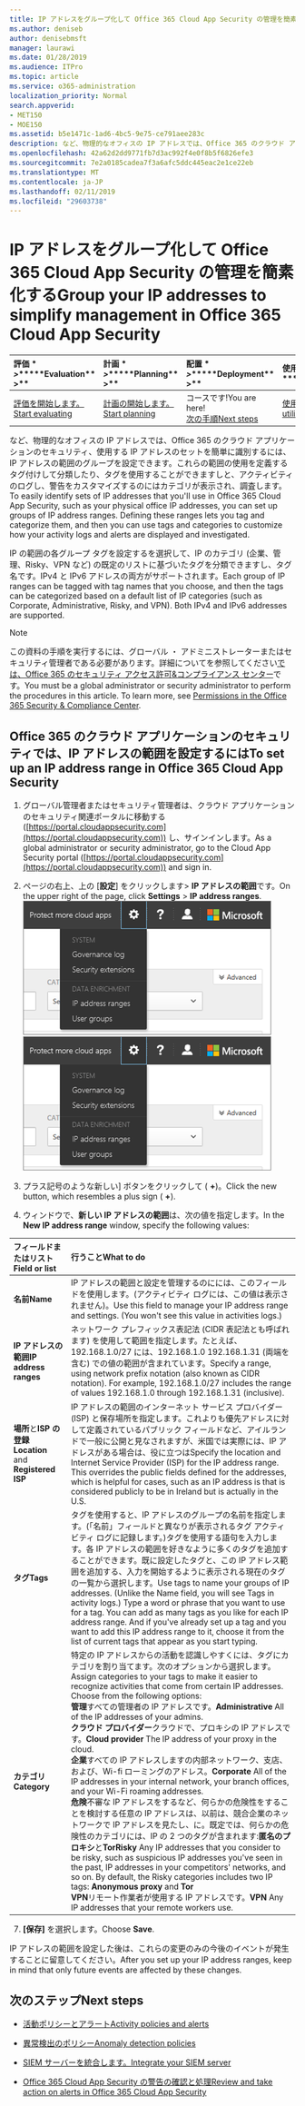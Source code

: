 ```yaml
---
title: IP アドレスをグループ化して Office 365 Cloud App Security の管理を簡素化する
ms.author: deniseb
author: denisebmsft
manager: laurawi
ms.date: 01/28/2019
ms.audience: ITPro
ms.topic: article
ms.service: o365-administration
localization_priority: Normal
search.appverid:
- MET150
- MOE150
ms.assetid: b5e1471c-1ad6-4bc5-9e75-ce791aee283c
description: など、物理的なオフィスの IP アドレスでは、Office 365 のクラウド アプリケーションのセキュリティ、使用する IP アドレスのセットを簡単に識別するには、IP アドレスの範囲のグループを設定できます。
ms.openlocfilehash: 42a62d2dd9771fb7d3ac992f4e0f8b5f6826efe3
ms.sourcegitcommit: 7e2a0185cadea7f3a6afc5ddc445eac2e1ce22eb
ms.translationtype: MT
ms.contentlocale: ja-JP
ms.lasthandoff: 02/11/2019
ms.locfileid: "29603738"
---
```

# <a name="group-your-ip-addresses-to-simplify-management-in-office-365-cloud-app-security"></a><span data-ttu-id="c98e3-103">IP アドレスをグループ化して Office 365 Cloud App Security の管理を簡素化する</span><span class="sxs-lookup"><span data-stu-id="c98e3-103">Group your IP addresses to simplify management in Office 365 Cloud App Security</span></span>
  
|<span data-ttu-id="c98e3-104">評価 \* *\>*\*</span><span class="sxs-lookup"><span data-stu-id="c98e3-104">\*\*\*\*Evaluation\*\* \>\*\*</span></span>|<span data-ttu-id="c98e3-105">計画 \* *\>*\*</span><span class="sxs-lookup"><span data-stu-id="c98e3-105">\*\*\*\*Planning\*\* \>\*\*</span></span>|<span data-ttu-id="c98e3-106">配置 \* *\>*\*</span><span class="sxs-lookup"><span data-stu-id="c98e3-106">\*\*\*\*Deployment\*\* \>\*\*</span></span>|<span data-ttu-id="c98e3-107">使用率。</span><span class="sxs-lookup"><span data-stu-id="c98e3-107">\*\*\*\*Utilization\*\*\*\*</span></span>|
|:-----|:-----|:-----|:-----|
|[<span data-ttu-id="c98e3-108">評価を開始します。</span><span class="sxs-lookup"><span data-stu-id="c98e3-108">Start evaluating</span></span>](office-365-cas-overview.md) <br/> |[<span data-ttu-id="c98e3-109">計画の開始します。</span><span class="sxs-lookup"><span data-stu-id="c98e3-109">Start planning</span></span>](get-ready-for-office-365-cas.md) <br/> |<span data-ttu-id="c98e3-110">コースです!</span><span class="sxs-lookup"><span data-stu-id="c98e3-110">You are here!</span></span>  <br/> [<span data-ttu-id="c98e3-111">次の手順</span><span class="sxs-lookup"><span data-stu-id="c98e3-111">Next steps</span></span>](#next-steps) <br/> |[<span data-ttu-id="c98e3-112">使用します。</span><span class="sxs-lookup"><span data-stu-id="c98e3-112">Start utilizing</span></span>](utilization-activities-for-ocas.md) <br/> |
   
<span data-ttu-id="c98e3-p101">など、物理的なオフィスの IP アドレスでは、Office 365 のクラウド アプリケーションのセキュリティ、使用する IP アドレスのセットを簡単に識別するには、IP アドレスの範囲のグループを設定できます。これらの範囲の使用を定義するタグ付けして分類したり、タグを使用することができますしと、アクティビティのログし、警告をカスタマイズするのにはカテゴリが表示され、調査します。</span><span class="sxs-lookup"><span data-stu-id="c98e3-p101">To easily identify sets of IP addresses that you'll use in Office 365 Cloud App Security, such as your physical office IP addresses, you can set up groups of IP address ranges. Defining these ranges lets you tag and categorize them, and then you can use tags and categories to customize how your activity logs and alerts are displayed and investigated.</span></span>
  
<span data-ttu-id="c98e3-p102">IP の範囲の各グループ タグを設定するを選択して、IP のカテゴリ (企業、管理、Risky、VPN など) の既定のリストに基づいたタグを分類できますし、タグ名です。IPv4 と IPv6 アドレスの両方がサポートされます。</span><span class="sxs-lookup"><span data-stu-id="c98e3-p102">Each group of IP ranges can be tagged with tag names that you choose, and then the tags can be categorized based on a default list of IP categories (such as Corporate, Administrative, Risky, and VPN). Both IPv4 and IPv6 addresses are supported.</span></span>
  
> [!NOTE]
> <span data-ttu-id="c98e3-p103">この資料の手順を実行するには、グローバル ・ アドミニストレーターまたはセキュリティ管理者である必要があります。詳細についてを参照してください[では、Office 365 のセキュリティ アクセス許可&amp;コンプライアンス センター](permissions-in-the-security-and-compliance-center.md)です。</span><span class="sxs-lookup"><span data-stu-id="c98e3-p103">You must be a global administrator or security administrator to perform the procedures in this article. To learn more, see [Permissions in the Office 365 Security &amp; Compliance Center](permissions-in-the-security-and-compliance-center.md).</span></span> 
  
## <a name="to-set-up-an-ip-address-range-in-office-365-cloud-app-security"></a><span data-ttu-id="c98e3-119">Office 365 のクラウド アプリケーションのセキュリティでは、IP アドレスの範囲を設定するには</span><span class="sxs-lookup"><span data-stu-id="c98e3-119">To set up an IP address range in Office 365 Cloud App Security</span></span>

1. <span data-ttu-id="c98e3-120">グローバル管理者またはセキュリティ管理者は、クラウド アプリケーションのセキュリティ関連ポータルに移動する ([https://portal.cloudappsecurity.com](https://portal.cloudappsecurity.com)) し、サインインします。</span><span class="sxs-lookup"><span data-stu-id="c98e3-120">As a global administrator or security administrator, go to the Cloud App Security portal ([https://portal.cloudappsecurity.com](https://portal.cloudappsecurity.com)) and sign in.</span></span>
    
2. <span data-ttu-id="c98e3-121">ページの右上、上の [**設定**] をクリックします\> **IP アドレスの範囲**です。</span><span class="sxs-lookup"><span data-stu-id="c98e3-121">On the upper right of the page, click **Settings** \> **IP address ranges**.</span></span><br><span data-ttu-id="c98e3-122">![O365 クラウド アプリケーションのセキュリティでは、システムおよびデータの設定にアクセスするための設定を選択します](media/f6c48ee3-39b4-4b5a-8252-b6493b7bcd3d.png)</span><span class="sxs-lookup"><span data-stu-id="c98e3-122">![In O365 Cloud App Security, choose Settings to access your system and data settings](media/f6c48ee3-39b4-4b5a-8252-b6493b7bcd3d.png)</span></span><br>
  
3. <span data-ttu-id="c98e3-123">プラス記号のような新しい] ボタンをクリックして ( **+**)。</span><span class="sxs-lookup"><span data-stu-id="c98e3-123">Click the new button, which resembles a plus sign ( **+**).</span></span>
    
4. <span data-ttu-id="c98e3-124">ウィンドウで、**新しい IP アドレスの範囲**は、次の値を指定します。</span><span class="sxs-lookup"><span data-stu-id="c98e3-124">In the **New IP address range** window, specify the following values:</span></span> 
    
|<span data-ttu-id="c98e3-125">**フィールドまたはリスト**</span><span class="sxs-lookup"><span data-stu-id="c98e3-125">**Field or list**</span></span>|<span data-ttu-id="c98e3-126">**行うこと**</span><span class="sxs-lookup"><span data-stu-id="c98e3-126">**What to do**</span></span>|
|:-----|:-----|
|<span data-ttu-id="c98e3-127">**名前**</span><span class="sxs-lookup"><span data-stu-id="c98e3-127">**Name**</span></span> <br/> |<span data-ttu-id="c98e3-p104">IP アドレスの範囲と設定を管理するのにには、このフィールドを使用します。(アクティビティ ログには、この値は表示されません)。</span><span class="sxs-lookup"><span data-stu-id="c98e3-p104">Use this field to manage your IP address range and settings. (You won't see this value in activities logs.)</span></span>  <br/> |
|<span data-ttu-id="c98e3-130">**IP アドレスの範囲**</span><span class="sxs-lookup"><span data-stu-id="c98e3-130">**IP address ranges**</span></span> <br/> |<span data-ttu-id="c98e3-p105">ネットワーク プレフィックス表記法 (CIDR 表記法とも呼ばれます) を使用して範囲を指定します。たとえば、192.168.1.0/27 には、192.168.1.0 192.168.1.31 (両端を含む) での値の範囲が含まれています。</span><span class="sxs-lookup"><span data-stu-id="c98e3-p105">Specify a range, using network prefix notation (also known as CIDR notation). For example, 192.168.1.0/27 includes the range of values 192.168.1.0 through 192.168.1.31 (inclusive).</span></span>  <br/> |
|<span data-ttu-id="c98e3-133">**場所**と**ISP の登録**</span><span class="sxs-lookup"><span data-stu-id="c98e3-133">**Location** and **Registered ISP**</span></span> <br/> |<span data-ttu-id="c98e3-p106">IP アドレスの範囲のインターネット サービス プロバイダー (ISP) と保存場所を指定します。これよりも優先アドレスに対して定義されているパブリック フィールドなど、アイルランドで一般に公開と見なされますが、米国では実際には、IP アドレスがある場合は、役に立つは</span><span class="sxs-lookup"><span data-stu-id="c98e3-p106">Specify the location and Internet Service Provider (ISP) for the IP address range. This overrides the public fields defined for the addresses, which is helpful for cases, such as an IP address is that is considered publicly to be in Ireland but is actually in the U.S.</span></span>  <br/> |
|<span data-ttu-id="c98e3-136">**タグ**</span><span class="sxs-lookup"><span data-stu-id="c98e3-136">**Tags**</span></span> <br/> |<span data-ttu-id="c98e3-p107">タグを使用すると、IP アドレスのグループの名前を指定します。(「名前」フィールドと異なりが表示されるタグ アクティビティ ログに記録します。)タグを使用する語句を入力します。各 IP アドレスの範囲を好きなように多くのタグを追加することができます。既に設定したタグと、この IP アドレス範囲を追加する、入力を開始するように表示される現在のタグの一覧から選択します。</span><span class="sxs-lookup"><span data-stu-id="c98e3-p107">Use tags to name your groups of IP addresses. (Unlike the Name field, you will see Tags in activity logs.) Type a word or phrase that you want to use for a tag. You can add as many tags as you like for each IP address range. And if you've already set up a tag and you want to add this IP address range to it, choose it from the list of current tags that appear as you start typing.</span></span>  <br/> |
|<span data-ttu-id="c98e3-141">**カテゴリ**</span><span class="sxs-lookup"><span data-stu-id="c98e3-141">**Category**</span></span> <br/> | <span data-ttu-id="c98e3-p108">特定の IP アドレスからの活動を認識しやすくには、タグにカテゴリを割り当てます。次のオプションから選択します。</span><span class="sxs-lookup"><span data-stu-id="c98e3-p108">Assign categories to your tags to make it easier to recognize activities that come from certain IP addresses. Choose from the following options:  </span></span><br/> <span data-ttu-id="c98e3-144">**管理**すべての管理者の IP アドレスです。</span><span class="sxs-lookup"><span data-stu-id="c98e3-144">**Administrative** All of the IP addresses of your admins.</span></span>  <br/> <span data-ttu-id="c98e3-145">**クラウド プロバイダー**クラウドで、プロキシの IP アドレスです。</span><span class="sxs-lookup"><span data-stu-id="c98e3-145">**Cloud provider** The IP address of your proxy in the cloud.</span></span>  <br/> <span data-ttu-id="c98e3-146">**企業**すべての IP アドレスしますの内部ネットワーク、支店、および、Wi-fi ローミングのアドレス。</span><span class="sxs-lookup"><span data-stu-id="c98e3-146">**Corporate** All of the IP addresses in your internal network, your branch offices, and your Wi-Fi roaming addresses.</span></span>  <br/> <span data-ttu-id="c98e3-p109">**危険**不審な IP アドレスをするなど、何らかの危険性をすることを検討する任意の IP アドレスは、以前は、競合企業のネットワークで IP アドレスを見たし、に。既定では、何らかの危険性のカテゴリには、IP の 2 つのタグが含まれます:**匿名のプロキシ**と**Tor**</span><span class="sxs-lookup"><span data-stu-id="c98e3-p109">**Risky** Any IP addresses that you consider to be risky, such as suspicious IP addresses you've seen in the past, IP addresses in your competitors' networks, and so on. By default, the Risky categories includes two IP tags: **Anonymous proxy** and **Tor**</span></span> <br/> <span data-ttu-id="c98e3-149">**VPN**リモート作業者が使用する IP アドレスです。</span><span class="sxs-lookup"><span data-stu-id="c98e3-149">**VPN** Any IP addresses that your remote workers use.</span></span>  <br/> |
   
7. <span data-ttu-id="c98e3-150">**[保存]** を選択します。</span><span class="sxs-lookup"><span data-stu-id="c98e3-150">Choose **Save**.</span></span>
    
<span data-ttu-id="c98e3-151">IP アドレスの範囲を設定した後は、これらの変更のみの今後のイベントが発生することに留意してください。</span><span class="sxs-lookup"><span data-stu-id="c98e3-151">After you set up your IP address ranges, keep in mind that only future events are affected by these changes.</span></span>
  
## <a name="next-steps"></a><span data-ttu-id="c98e3-152">次のステップ</span><span class="sxs-lookup"><span data-stu-id="c98e3-152">Next steps</span></span>

- [<span data-ttu-id="c98e3-153">活動ポリシーとアラート</span><span class="sxs-lookup"><span data-stu-id="c98e3-153">Activity policies and alerts</span></span>](activity-policies-and-alerts.md)
    
- [<span data-ttu-id="c98e3-154">異常検出のポリシー</span><span class="sxs-lookup"><span data-stu-id="c98e3-154">Anomaly detection policies</span></span>](anomaly-detection-policies-in-ocas.md)
    
- [<span data-ttu-id="c98e3-155">SIEM サーバーを統合します。</span><span class="sxs-lookup"><span data-stu-id="c98e3-155">Integrate your SIEM server</span></span>](integrate-your-siem-server-with-office-365-cas.md)
    
- [<span data-ttu-id="c98e3-156">Office 365 Cloud App Security の警告の確認と処理</span><span class="sxs-lookup"><span data-stu-id="c98e3-156">Review and take action on alerts in Office 365 Cloud App Security</span></span>](review-office-365-cas-alerts.md)
    

